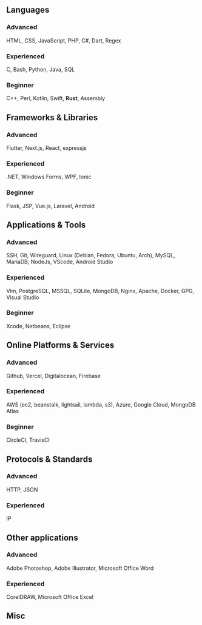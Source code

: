 ## Languages

### Advanced

HTML, CSS, JavaScript, PHP, C#, Dart, Regex

### Experienced

C, Bash, Python, Java, SQL

### Beginner

C++, Perl, Kotlin, Swift, **Rust**, Assembly


## Frameworks & Libraries

### Advanced

Flutter, Next.js, React, expressjs

### Experienced

.NET, Windows Forms, WPF, Ionic

### Beginner

Flask, JSP, Vue.js, Laravel, Android


## Applications & Tools

### Advanced

SSH, Git, Wireguard, Linux (Debian, Fedora, Ubuntu, Arch), MySQL, MariaDB, NodeJs, VScode, Android Studio

### Experienced

Vim, PostgreSQL, MSSQL, SQLite, MongoDB, Nginx, Apache, Docker, GPG, Visual Studio

### Beginner

Xcode, Netbeans, Eclipse


## Online Platforms & Services

### Advanced

Github, Vercel, Digitalocean, Firebase

### Experienced

AWS (ec2, beanstalk, lightsail, lambda, s3), Azure, Google Cloud, MongoDB Atlas

### Beginner

CircleCI, TravisCI


## Protocols & Standards

### Advanced

HTTP, JSON

### Experienced

IP


## Other applications

### Advanced

Adobe Photoshop, Adobe Illustrator, Microsoft Office Word

### Experienced

CorelDRAW, Microsoft Office Excel


## Misc

